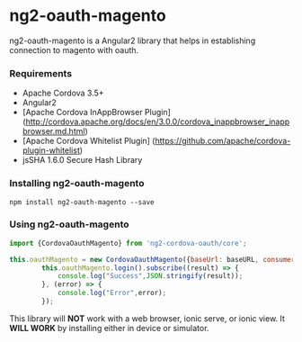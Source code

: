# ng2-oauth-magento
ng2-oauth-magento is a Angular2 library that helps in establishing connection to magento with oauth. 

### Requirements
* Apache Cordova 3.5+
* Angular2
* [Apache Cordova InAppBrowser Plugin] (http://cordova.apache.org/docs/en/3.0.0/cordova_inappbrowser_inappbrowser.md.html)
* [Apache Cordova Whitelist Plugin] (https://github.com/apache/cordova-plugin-whitelist) 
* jsSHA 1.6.0 Secure Hash Library	

### Installing ng2-oauth-magento
```
npm install ng2-oauth-magento --save
```
### Using ng2-oauth-magento

```javascript
import {CordovaOauthMagento} from 'ng2-cordova-oauth/core';

this.oauthMagento = new CordovaOauthMagento({baseUrl: baseURL, consumerKey: consumerKey, consumetSecretKey: consumetSecretKey});
        this.oauthMagento.login().subscribe((result) => {
            console.log("Success",JSON.stringify(result));
        }, (error) => {
            console.log("Error",error);
        });
```
This library will **NOT** work with a web browser, ionic serve, or ionic view.  It **WILL WORK** by installing either in device or simulator.
